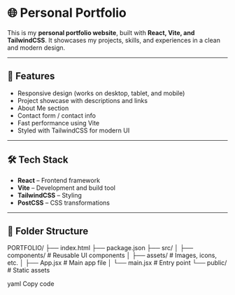 # 🌐 Personal Portfolio

This is my **personal portfolio website**, built with **React, Vite, and TailwindCSS**. It showcases my projects, skills, and experiences in a clean and modern design.

---

## 🚀 Features
- Responsive design (works on desktop, tablet, and mobile)
- Project showcase with descriptions and links
- About Me section
- Contact form / contact info
- Fast performance using Vite
- Styled with TailwindCSS for modern UI

---

## 🛠️ Tech Stack
- **React** – Frontend framework
- **Vite** – Development and build tool
- **TailwindCSS** – Styling
- **PostCSS** – CSS transformations

---

## 📂 Folder Structure
PORTFOLIO/
├── index.html
├── package.json
├── src/
│ ├── components/ # Reusable UI components
│ ├── assets/ # Images, icons, etc.
│ ├── App.jsx # Main app file
│ └── main.jsx # Entry point
└── public/ # Static assets

yaml
Copy code
